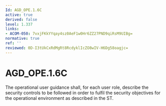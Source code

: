 ```yaml
---
Id: AGD_OPE.1.6C
active: true
derived: false
level: 1.337
links:
- ACOM-050: 7vxjFKkYYqay4sz0AeF1w0Hr6ZZ27PND9qiRsM9UIBg=
normative: true
ref: ''
reviewed: 0D-I3tUkCxRdMgRt8RcdyklIcZO8wIV-H6Dg58oagjc=
---
```


# AGD_OPE.1.6C

The operational user guidance shall, for each user role, describe the security controls to be followed in order to fulfil the security objectives for the operational environment as described in the ST.